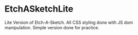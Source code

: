 # EtchASketchLite
Lite Version of Etch-A-Sketch. All CSS styling done with JS dom manipulation. Simple version done for practice.
